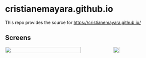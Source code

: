 # cristianemayara.github.io

This repo provides the source for https://cristianemayara.github.io/

## Screens

<p style="display:flex; flex-direction:row; flex:1;">
  <img src="https://github.com/CristianeMayara/cristianemayara.github.io/blob/master/docs/cristianemayara.github.io-web.png" width="70%" />

  <img src="https://github.com/CristianeMayara/cristianemayara.github.io/blob/master/docs/cristianemayara.github.io-mobile.png" width="20%" />
</p>
